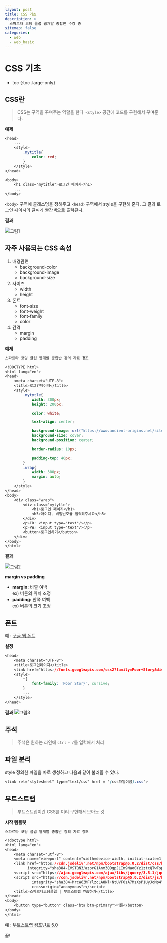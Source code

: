 ```yaml
---
layout: post
title: CSS 기초
description: >
  스파르타 코딩 클럽 웹개발 종합반 수강 중
sitemap: false
categories:
  - web
  - web_basic
---
```


# CSS 기초

* toc
{:toc .large-only}

## CSS란

> CSS는 구역을 꾸며주는 역할을 한다. `<style>` 공간에 코드를 구현해서 꾸며준다.

__예제__
```css
<head>
    ...
    <style>
        .mytitle{
            color: red;
        }
    </style>
</head>

<body>
    <h1 class="mytitle">로그인 페이지</h1>
    ...
</body>
```
`<body>` 구역에 클래스명을 정해주고 `<head>` 구역에서 style을 구현해 준다. 그 결과 로그인 페이지의 글씨가 빨간색으로 출력된다.

__결과__

![그림1](/assets/img/web/style_red.png)

## 자주 사용되는 CSS 속성

1. 배경관련
    - background-color
    - background-image
    - background-size
2. 사이즈
    - width
    - height
3. 폰트
    - font-size
    - font-weight
    - font-famliy
    - color
4. 간격
    - margin
    - padding

__예제__  

```css
스파르타 코딩 클럽 웹개발 종합반 강의 자료 참조

<!DOCTYPE html>
<html lang="en">
<head>
    <meta charset="UTF-8">
    <title>로그인페이지</title>
    <style>
        .mytytle{
            width: 300px;
            height: 200px;

            color: white;

            text-align: center;

            background-image: url("https://www.ancient-origins.net/sites/default/files/field/image/Agesilaus-II-cover.jpg");
            background-size: cover;
            background-position: center;

            border-radius: 10px;

            padding-top: 40px;
        }
        .wrap{
            width: 300px;
            margin: auto;
        }
    </style>
</head>
<body>
    <div class="wrap">
        <div class="mytytle">
            <h1>로그인 페이지</h1>
            <h5>아이디, 비밀번호를 입력해주세요</h5>
        </div>
        <p>ID: <input type="text"/></p>
        <p>PW: <input type="text"/></p>
        <button>로그인하기</button>
    </div>
</body>
</html>
```

__결과__

![그림2](/assets/img/web/css_ex.png)

__margin vs padding__

- __margin:__ 바깥 여백  
ex) 버튼의 위치 조정
- __padding:__ 안쪽 여백  
ex) 버튼의 크기 조정

## 폰트

예 : [구글 웹 폰트](https://fonts.google.com/?subset=korean)

__설정__

```css
<head>
    <meta charset="UTF-8">
    <title>로그인페이지</title>
    <link href="https://fonts.googleapis.com/css2?family=Poor+Story&display=swap" rel="stylesheet">
    <style>
        *{
            font-family: 'Poor Story', cursive;
        }
        ...
    </style>
</head>
```

__결과__
![그림3](/assets/img/web/font_ex.png)

## 주석

> 주석은 원하는 라인에 `ctrl` + `/`를 입력해서 처리

## 파일 분리

style 정의한 파일을 따로 생성하고 다음과 같이 불러올 수 있다.

```css
<link rel="stylesheet" type="text/css" href = "(css파일이름).css">
```

## 부트스트랩

> 부트스트랩이란 CSS를 미리 구현해서 모아둔 것

__시작 템플릿__


```css
스파르타 코딩 클럽 웹개발 종합반 강의 자료 참조

<!doctype html>
<html lang="en">
<head>
    <meta charset="utf-8">
    <meta name="viewport" content="width=device-width, initial-scale=1, shrink-to-fit=no">
    <link href="https://cdn.jsdelivr.net/npm/bootstrap@5.0.2/dist/css/bootstrap.min.css" rel="stylesheet"
          integrity="sha384-EVSTQN3/azprG1Anm3QDgpJLIm9Nao0Yz1ztcQTwFspd3yD65VohhpuuCOmLASjC" crossorigin="anonymous">
    <script src="https://ajax.googleapis.com/ajax/libs/jquery/3.5.1/jquery.min.js"></script>
    <script src="https://cdn.jsdelivr.net/npm/bootstrap@5.0.2/dist/js/bootstrap.bundle.min.js"
            integrity="sha384-MrcW6ZMFYlzcLA8Nl+NtUVF0sA7MsXsP1UyJoMp4YLEuNSfAP+JcXn/tWtIaxVXM"
            crossorigin="anonymous"></script>
    <title>스파르타코딩클럽 | 부트스트랩 연습하기</title>
</head>
<body>
    <button type="button" class="btn btn-primary">버튼</button>
</body>
</html>
```

예 : [부트스트랩 컴포넌트 5.0](https://getbootstrap.com/docs/5.0/components/buttons/)

끝!